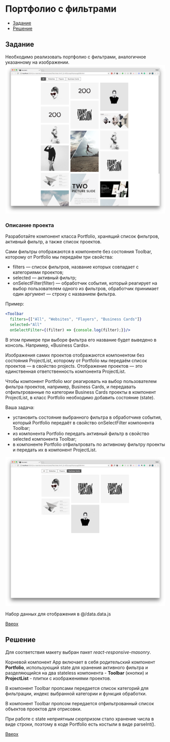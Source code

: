 <a name="top"></a>
# Портфолио с фильтрами

- [Задание](#задание)
- [Решение](#решение)


## Задание
Необходимо реализовать портфолио с фильтрами, аналогичное указанному на изображении.
![Скрин страницы с полными данными](./doc/portfolio-filter.png)

### Описание проекта
Разработайте компонент класса Portfolio, хранящий список фильтров, активный фильтр, а также список проектов.

Сами фильтры отображаются в компоненте без состояния Toolbar, которому от Portfolio мы передаём три свойства:  
- filters — список фильтров, название которых совпадает с категориями проектов;
- selected — активный фильтр;
- onSelectFilter(filter) — обработчик события, который реагирует на выбор пользователем одного из фильтров, обработчик принимает один аргумент — строку с названием фильтра.

Пример:
```jsx
<Toolbar
  filters={["All", "Websites", "Flayers", "Business Cards"]}
  selected="All"
  onSelectFilter={(filter) => {console.log(filter);}}/>
```

В этом примере при выборе фильтра его название будет выведено в консоль. Например, «Business Cards».

Изображения самих проектов отображаются компонентом без состояния ProjectList, которому от Portfolio мы передаём список проектов — в свойство projects. Отображение проектов — это единственная ответственность компонента ProjectList.

Чтобы компонент Portfolio мог реагировать на выбор пользователем фильтра проектов, например, Business Cards, и передавать отфильтрованные по категории Business Cards проекты в компонент ProjectList, в класс Portfolio необходимо добавить состояние (state).

Ваша задача:  
- установить состояние выбранного фильтра в обработчике события, который Portfolio передаёт в свойство onSelectFilter компонента Toolbar;
- из компонента Portfolio передать активный фильтр в свойство selected компонента Toolbar;
- в компоненте Portfolio отфильтровать по активному фильтру проекты и передать их в компонент ProjectList.

![Скрин страницы с отфильтрованными данными](./doc/portfolio-cards.png)

Набор данных для отображения в @/data.data.js

[Вверх](#top)


## Решение

Для соответствия макету выбран пакет *react-responsive-masonry*. 

Корневой компонент App включает в себя родительский компонент **Portfolio**, использующий state для хранения активного фильтра и\
разделяющийся на два stateless компонента - **Toolbar** (кнопки) и **ProjectList** - плитки с изображениями проектов.

В компонент Toolbar пропсами передается список категорий для фильтрации, индекс выбранной категории и функция обработки.

В компонент Toolbar пропсом передается отфильтрованный список объектов проектов для отрисовки.

При работе с state неприятным сюрпризом стало хранение числа в виде строки, поэтому в коде Portfolio есть костыли в виде parseInt().



[Вверх](#top)